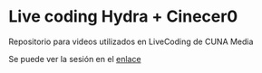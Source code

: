 # Live coding Hydra + Cinecer0

Repositorio para videos utilizados en LiveCoding de CUNA Media

Se puede ver la sesión en el [enlace](https://youtu.be/uwwGD4td61M)

